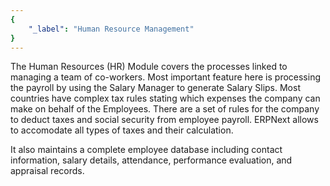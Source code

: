```yaml
---
{
	"_label": "Human Resource Management"
}
---
```

The Human Resources (HR) Module covers the processes linked to managing a team of co-workers. Most important feature here is processing the payroll by using the Salary Manager to generate Salary Slips. Most countries have complex tax rules stating which expenses the company can make on behalf of the Employees. There are a set of rules for the company to deduct taxes and social security from employee payroll. ERPNext allows to accomodate all types of taxes and their calculation.

It  also maintains a complete employee database including contact information, salary details, attendance, performance evaluation, and appraisal records.